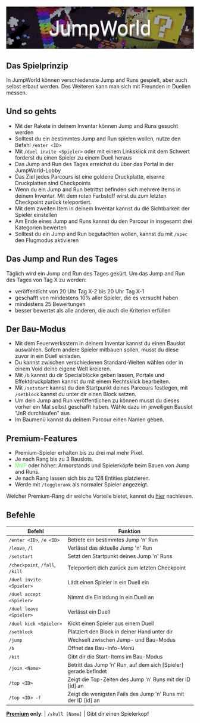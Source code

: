 ![JumpWorld](img/JumpWorld.png)

## Das Spielprinzip
In JumpWorld können verschiedenste Jump and Runs gespielt, aber auch selbst erbaut werden. Des Weiteren kann man sich mit Freunden in Duellen messen.

## Und so gehts
- Mit der Rakete in deinem Inventar können Jump and Runs gesucht werden
- Solltest du ein bestimmtes Jump and Run spielen wollen, nutze den Befehl `/enter <ID>`
- Mit `/duel invite <Spieler>` oder mit einem Linksklick mit dem Schwert forderst du einen Spieler zu einem Duell heraus
- Das Jump and Run des Tages erreichst du über das Portal in der JumpWorld-Lobby
- Das Ziel jedes Parcours ist eine goldene Druckplatte, eiserne Druckplatten sind Checkpoints
- Wenn du ein Jump and Run betrittst befinden sich mehrere Items in deinem Inventar. Mit dem roten Farbstoff wirst du zum letzten Checkpoint zurück teleportiert.
- Mit dem zweiten Item in deinem Inventar kannst du die Sichtbarkeit der Spieler einstellen
- Am Ende eines Jump and Runs kannst du den Parcour in insgesamt drei Kategorien bewerten
- Solltest du ein Jump and Run begutachten wollen, kannst du mit `/spec` den Flugmodus aktivieren

## Das Jump and Run des Tages
Täglich wird ein Jump and Run des Tages gekürt.
Um das Jump and Run des Tages von Tag X zu werden:

- veröffentlicht von 20 Uhr Tag X-2 bis 20 Uhr Tag X-1
- geschafft von mindestens 10% aller Spieler, die es versucht haben
- mindestens 25 Bewertungen
- besser bewertet als alle anderen, die auch die Kriterien erfüllen

## Der Bau-Modus
- Mit dem Feuerwerksstern in deinem Inventar kannst du einen Bauslot auswählen. Sofern andere Spieler mitbauen sollen, musst du diese zuvor in ein Duell einladen.
- Du kannst zwischen verschiedenen Standard-Welten wählen oder in einem Void deine eigene Welt kreieren.
- Mit `/b` kannst du dir Specialblöcke geben lassen, Portale und Effektdruckplatten kannst du mit einem Rechtsklick bearbeiten.
- Mit `/setstart` kannst du den Startpunkt deines Parcours festlegen, mit `/setblock` kannst du unter dir einen Block setzen.
- Um dein Jump and Run veröffentlichen zu können musst du dieses vorher ein Mal selbst geschafft haben. Wähle dazu im jeweiligen Bauslot "JnR durchlaufen" aus.
- Im Baumenü kannst du deinem Parcour einen Namen geben.

## Premium-Features
- Premium-Spieler erhalten bis zu drei mal mehr Pixel.
- Je nach Rang bis zu 3 Bauslots.
- <span style="color:#55FF55">MVP</span> oder höher: Armorstands und Spielerköpfe beim Bauen von Jump and Runs.
- Je nach Rang lassen sich bis zu 128 Entities platzieren.
- Werde mit `/togglerank` als normaler Spieler angezeigt.

Welcher Premium-Rang dir welche Vorteile bietet, kannst du [hier](/ranks/premium/) nachlesen.

## Befehle
| Befehl | Funktion |
| ------ | -------- |
| `/enter <ID>`, `/e <ID>`        | Betrete ein bestimmtes Jump 'n' Run |
| `/leave`, `/l`                  | Verlässt das aktuelle Jump 'n' Run |
| `/setstart`                     | Setzt den Startpunkt deines Jump 'n' Runs |
| `/checkpoint`, `/fall`, `/kill` | Teleportiert dich zurück zum letzten Checkpoint |
| `/duel invite <Spieler>`        | Lädt einen Spieler in ein Duell ein |
| `/duel accept <Spieler>`        | Nimmt die Einladung in ein Duell an |
| `/duel leave <Spieler>`         | Verlässt ein Duell |
| `/duel kick <Spieler>`          | Kickt einen Spieler aus einem Duell |
| `/setblock`                     | Platziert den Block in deiner Hand unter dir |
| `/jump`                         | Wechselt zwischen Jump- und Bau-Modus |
| `/b`                            | Öffnet das Bau-Info-Menü |
| `/kit`                          | Gibt dir die Start-Items im Bau-Modus |
| `/join <Name>`                  | Betritt das Jump 'n' Run, auf dem sich [Spieler] gerade befindet |
| `/top <ID>`                     | Zeigt die Top-Zeiten des Jump 'n' Runs mit der ID [id] an |
| `/top <ID> -f`                  | Zeigt die wenigsten Fails des Jump 'n' Runs mit der ID [id] an |
**[Premium](/ranks/premium/) only**:
| `/skull [Name]`                 | Gibt dir einen Spielerkopf